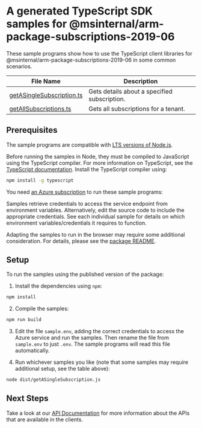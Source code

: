 # A generated TypeScript SDK samples for @msinternal/arm-package-subscriptions-2019-06

These sample programs show how to use the TypeScript client libraries for @msinternal/arm-package-subscriptions-2019-06 in some common scenarios.

| **File Name**           | **Description**                      |
| ----------------------- | ------------------------------------ |
| [getASingleSubscription.ts][getASingleSubscription] | Gets details about a specified subscription. |  
| [getAllSubscriptions.ts][getAllSubscriptions] | Gets all subscriptions for a tenant. |  

## Prerequisites

The sample programs are compatible with [LTS versions of Node.js](https://nodejs.org/about/releases/).

Before running the samples in Node, they must be compiled to JavaScript using the TypeScript compiler. For more information on TypeScript, see the [TypeScript documentation][typescript]. Install the TypeScript compiler using:

```bash
npm install -g typescript
```

You need [an Azure subscription][freesub] to run these sample programs:


Samples retrieve credentials to access the service endpoint from environment variables. Alternatively, edit the source code to include the appropriate credentials. See each individual sample for details on which environment variables/credentials it requires to function.

Adapting the samples to run in the browser may require some additional consideration. For details, please see the [package README][package].

## Setup

To run the samples using the published version of the package:

1. Install the dependencies using `npm`:

```bash
npm install
```

2. Compile the samples:

```bash
npm run build
```

3. Edit the file `sample.env`, adding the correct credentials to access the Azure service and run the samples. Then rename the file from `sample.env` to just `.env`. The sample programs will read this file automatically.

4. Run whichever samples you like (note that some samples may require additional setup, see the table above):

```bash
node dist/getASingleSubscription.js
```

## Next Steps

Take a look at our [API Documentation][apiref] for more information about the APIs that are available in the clients.  

[getASingleSubscription]: https://github.com/Azure/azure-sdk-for-js/blob/main//samples/v1/typescript/src/getASingleSubscription.ts  
[getAllSubscriptions]: https://github.com/Azure/azure-sdk-for-js/blob/main//samples/v1/typescript/src/getAllSubscriptions.ts  
[apiref]: https://docs.microsoft.com/javascript/api/@msinternal/arm-package-subscriptions-2019-06  
[freesub]: https://azure.microsoft.com/free/  
[package]: https://github.com/Azure/azure-sdk-for-js/tree/main//README.md  
[typescript]: https://www.typescriptlang.org/docs/home.html  
